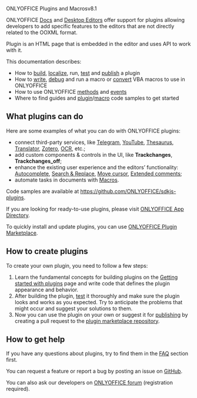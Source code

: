 ONLYOFFICE Plugins and Macrosv8.1

ONLYOFFICE [Docs](https://www.onlyoffice.com/office-suite.aspx) and [Desktop Editors](https://www.onlyoffice.com/desktop.aspx) offer support for plugins allowing developers to add specific features to the editors that are not directly related to the OOXML format.

Plugin is an HTML page that is embedded in the editor and uses API to work with it.

This documentation describes:

* How to [build](/plugin/structure), [localize](/plugin/localization), run, [test](/plugin/developing) and [publish](/plugin/publishing) a plugin
* How to [write](/plugin/writingmacros), [debug](/plugin/debugging) and run a macro or [convert](/plugin/convertingvbamacros) VBA macros to use in ONLYOFFICE
* How to use ONLYOFFICE [methods](/plugin/plugin) and [events](/plugin/events)
* Where to find guides and [plugin](/plugin/example/)/[macro](/plugin/macrosamples) code samples to get started

## What plugins can do

Here are some examples of what you can do with ONLYOFFICE plugins:

* connect third-party services, like [Telegram](/plugin/example/telegram), [YouTube](/plugin/example/youtube), [Thesaurus](/plugin/example/thesaurus), [Translator](/plugin/example/translator), [Zotero](/plugin/example/zotero), [OCR](/plugin/example/ocr), etc.;
* add custom components & controls in the UI, like **Trackchanges**, **Trackchanges\_off**;
* enhance the existing user experience and the editors’ functionality: [Autocomplete](/plugin/example/autocomplete), [Search & Replace](/plugin/example/searchandreplace), [Move cursor](/plugin/example/movecursor), [Extended comments](/plugin/example/extendedcomments);
* automate tasks in documents with [Macros](/plugin/macros).

Code samples are available at <https://github.com/ONLYOFFICE/sdkjs-plugins>.

If you are looking for ready-to-use plugins, please visit [ONLYOFFICE App Directory](https://www.onlyoffice.com/en/app-directory).

To quickly install and update plugins, you can use [ONLYOFFICE Plugin Marketplace](/plugin/installation/onpremises#plugin-manager).

## How to create plugins

To create your own plugin, you need to follow a few steps:

1. Learn the fundamental concepts for building plugins on the [Getting started with plugins](/plugin/gettingstarted) page and write code that defines the plugin appearance and behavior.
2. After building the plugin, [test](/plugin/developing) it thoroughly and make sure the plugin looks and works as you expected. Try to anticipate the problems that might occur and suggest your solutions to them.
3. Now you can use the plugin on your own or suggest it for [publishing](/plugin/publishing) by creating a pull request to the [plugin marketplace repository](https://github.com/ONLYOFFICE/onlyoffice.github.io).

## How to get help

If you have any questions about plugins, try to find them in the [FAQ](/plugin/faq) section first.

You can request a feature or report a bug by posting an issue on [GitHub](https://github.com/ONLYOFFICE/sdkjs-plugins/issues).

You can also ask our developers on [ONLYOFFICE forum](https://forum.onlyoffice.com/c/plugins/38) (registration required).
